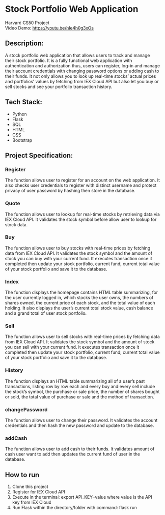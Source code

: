 # Stock Portfolio Web Application

Harvard CS50 Project\
Video Demo:  https://youtu.be/hle4h0g3xOs

## Description:

A stock portfolio web application that allows users to track and manage their stock portfolio. It is a fully functional web application with authentication and authorization thus, users can register, log-in and manage their account credentials with changing password options or adding cash to their funds. It not only allows you to look up real-time stocks’ actual prices and portfolios’ values by fetching from IEX Cloud API but also let you buy or sell stocks and see your portfolio transaction history.

## Tech Stack:

* Python
* Flask
* SQL
* HTML
* CSS
* Bootstrap

## Project Specification:

### Register
The function allows user to register for an account on the web application. It also checks user credentials to register with distinct username and protect privacy of user password by hashing then store in the database.

### Quote
The function allows user to lookup for real-time stocks by retrieving data via IEX Cloud API. It validates the stock symbol before allow user to lookup for stock data.

### Buy
The function allows user to buy stocks with real-time prices by fetching data from IEX Cloud API. It validates the stock symbol and the amount of stock you can buy with your current fund. It executes transaction once it completed then update your stock portfolio, current fund, current total value of your stock portfolio and save it to the database.

### Index
The function displays the homepage contains HTML table summarizing, for the user currently logged in, which stocks the user owns, the numbers of shares owned, the current price of each stock, and the total value of each holding. It also displays the user’s current total stock value, cash balance and a grand total of user stock portfolio.

### Sell
The function allows user to sell stocks with real-time prices by fetching data from IEX Cloud API. It validates the stock symbol and the amount of stock you can sell with your current fund. It executes transaction once it completed then update your stock portfolio, current fund, current total value of your stock portfolio and save it to the database.

### History
The function displays an HTML table summarizing all of a user’s past transactions, listing row by row each and every buy and every sell include the stock’s symbol, the purchase or sale price, the number of shares bought or sold, the total value of purchase or sale and the method of transaction.

### changePassword
The function allows user to change their password. It validates the account credentials and then hash the new password and update to the database.

### addCash
The function allows user to add cash to their funds. It validates amount of cash user want to add then updates the current fund of user in the database.

## How to run

1. Clone this project
2. Register for IEX Cloud API
3. Execute in the terminal: export API_KEY=value where value is the API key from IEX Cloud
4. Run Flask within the directory/folder with command: flask run

